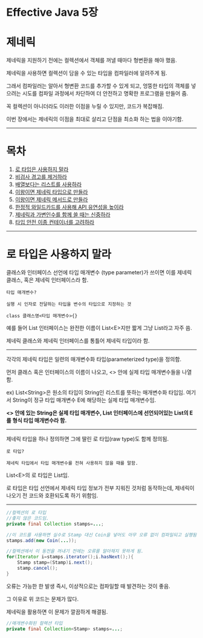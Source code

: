 # Effective Java 5장
# 제네릭

제네릭을 지원하기 전에는 컬렉션에서 객체를 꺼낼 때마다 형변환을 해야 했음.

제네릭을 사용하면 컬렉션이 담을 수 있는 타입을 컴파일러에 알려주게 됨.

그래서 컴파일러는 알아서 형변환 코드를 추가할 수 있게 되고, 엉뚱한 타입의 객체를 넣으려는 시도를 컴파일 과정에서 차단하여 더 안전하고 명확한 프로그램을 만들어 줌.

꼭 컬렉션이 아니더라도 이러한 이점을 누릴 수 있지만, 코드가 복잡해짐.

이번 장에서는 제네릭의 이점을 최대로 살리고 단점을 최소화 하는 법을 이야기함.

---

# 목차

1. [로 타입은 사용하지 말라](#로-타입은-사용하지-말라)
2. [비검사 경고를 제거하라](#비검사-경고를-제거하라)
3. [배열보다는 리스트를 사용하라](#배열보다는-리스트를-사용하라)
4. [이왕이면 제네릭 타입으로 만들라](#이왕이면-제네릭-타입으로-만들라)
5. [이왕이면 제네릭 메서드로 만들라](#이왕이면-제네릭-메서드로-만들라)
6. [한정적 와일드카드를 사용해 API 유연성을 높이라](#한정적-와일드카드를-사용해-API-유연성을-높이라)
7. [제네릭과 가변인수를 함께 쓸 때는 신중하라](#제네릭과-가변인수를-함께-쓸-때는-신중하라)
8. [타입 안전 이종 컨테이너를 고려하라](#타입-안전-이종-컨테이너를-고려하라)

---

# 로 타입은 사용하지 말라

클래스와 인터페이스 선언에 타입 매개변수 (type parameter)가 쓰이면 이를 제네릭 클래스, 혹은 제네릭 인터페이스라 함.

    타입 매개변수?
    
    실행 시 인자로 전달하는 타입을 변수의 타입으로 지정하는 것
    
    class 클래스명<타입 매개변수>{}

예를 들어 List 인터페이스는 완전한 이름이 List&#60;E&#62;지만 짧게 그냥 List라고 자주 씀.
    
제네릭 클래스와 제네릭 인터페이스를 통틀어 제네릭 타입이라 함.

---

각각의 제네릭 타입은 일련의 매개변수화 타입(parameterized type)을 정의함.

먼저 클래스 혹은 인터페이스의 이름이 나오고, &#60;&#62; 안에 실제 타입 매개변수들을 나열함.

ex) List&#60;String&#62;은 원소의 타입이 String인 리스트를 뜻하는 매개변수화 타입임. 여기서 String이 정규 타입 매개변수 E에 해당하는 실제 타입 매개변수임.

**<> 안에 있는 String은 실제 타입 매개변수, List 인터페이스에 선언되어있는 List의 E를 형식 타입 매개변수라 함.**

---

제네릭 타입을 하나 정의하면 그에 딸린 로 타입(raw type)도 함께 정의됨.

    로 타입?
    
    제네릭 타입에서 타입 매개변수를 전혀 사용하지 않을 때를 말함.

List&#60;E&#62;의 로 타입은 List임.

로 타입은 타입 선언에서 제네릭 타입 정보가 전부 지워진 것처럼 동작하는데, 제네릭이 나오기 전 코드와 호환되도록 하기 위함임.

---

```java
//컬렉션의 로 타입
//좋지 않은 코드임.
private final Collection stamps=...;

//이 코드를 사용하면 실수로 Stamp 대신 Coin을 넣어도 아무 오류 없이 컴파일되고 실행됨.
stamps.add(new Coin(...));

//컬렉션에서 이 동전을 꺼내기 전에는 오류를 알아채지 못하게 됨.
for(Iterator i=stamps.iterator();i.hasNext();){
    Stamp stamp=(Stamp)i.next();
    stamp.cancel();
}
```

오류는 가능한 한 발생 즉시, 이상적으로는 컴파일할 때 발견하는 것이 좋음.

그 이유로 위 코드는 문제가 많다.

제네릭을 활용하면 이 문제가 깔끔하게 해결됨.

```java
//매개변수화된 컬렉션 타입
private final Collection<Stamp> stamps=...;
```

